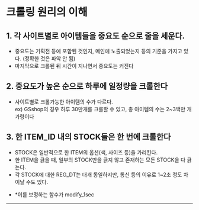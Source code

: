 # 크롤링 원리의 이해
## 1. 각 사이트별로 아이템들을 중요도 순으로 줄을 세운다.
* 중요도는 기획전 등에 포함된 것인지, 메인에 노출되었는지 등의 기준을 가지고 있다. (정확한 것은 파악 안 됨)
* 마지막으로 크롤된 뒤 시간이 지나면서 중요도는 커진다
## 2. 중요도가 높은 순으로 하루에 일정량을 크롤한다
* 사이트별로 크롤가능한 아이템의 수가 다르다. <br>
ex) GSshop의 경우 하루 30만개를 크롤할 수 있고, 총 아이템의 수는 2~3백만 개 가량이다
## 3. 한 ITEM_ID 내의 STOCK들은 한 번에 크롤한다
* STOCK은 일반적으로 한 ITEM의 옵션(색, 사이즈 등)을 가리킨다.
* 한 ITEM을 긁을 때, 일부의 STOCK만을 긁지 않고 존재하는 모든 STOCK을 다 긁는다.
* 각 STOCK에 대한 REG_DT는 대개 동일하지만, 통신 등의 이유로 1~2초 정도 차이날 수도 있다. <br>
+ *이를 보정하는 함수가 modify_1sec
* * *
